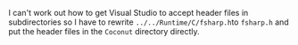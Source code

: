 I can't work out how to get Visual Studio to accept header files in
subdirectories so I have to rewrite `../../Runtime/C/fsharp.h`to
`fsharp.h` and put the header files in the `Coconut` directory
directly.
